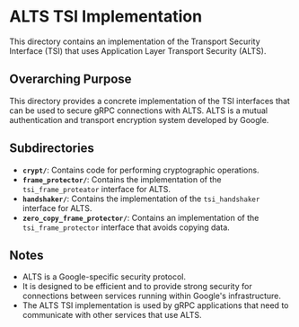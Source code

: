 # ALTS TSI Implementation

This directory contains an implementation of the Transport Security Interface (TSI) that uses Application Layer Transport Security (ALTS).

## Overarching Purpose

This directory provides a concrete implementation of the TSI interfaces that can be used to secure gRPC connections with ALTS. ALTS is a mutual authentication and transport encryption system developed by Google.

## Subdirectories

- **`crypt/`**: Contains code for performing cryptographic operations.
- **`frame_protector/`**: Contains the implementation of the `tsi_frame_proteator` interface for ALTS.
- **`handshaker/`**: Contains the implementation of the `tsi_handshaker` interface for ALTS.
- **`zero_copy_frame_protector/`**: Contains an implementation of the `tsi_frame_protector` interface that avoids copying data.

## Notes

- ALTS is a Google-specific security protocol.
- It is designed to be efficient and to provide strong security for connections between services running within Google's infrastructure.
- The ALTS TSI implementation is used by gRPC applications that need to communicate with other services that use ALTS.
